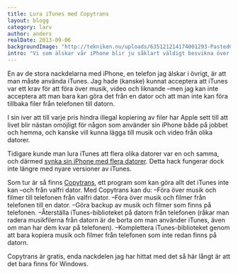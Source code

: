 ```yaml
---
title: Lura iTunes med Copytrans
layout: blogg
category: larv
author: anders
realDate: 2013-09-06
backgroundImage: "http://tekniken.nu/uploads/635121214174001293-PastedGraphic-2.tiff"
intro: "Vi som älskar vår iPhone blir ju såklart väldigt besvikna över att vi inte kan föra över filer till och från vår telefon obegränsat. Vi måste använda iTunes. Trodde vi, tills nu!"
---
```



En av de stora nackdelarna med iPhone, en telefon jag älskar i övrigt, är att man måste använda iTunes. Jag hade (kanske) kunnat acceptera att iTunes var ett krav för att föra över musik, video och liknande –men jag kan inte acceptera att man bara kan göra det från en dator och att man inte kan föra tillbaka filer från telefonen till datorn.

I sin iver att till varje pris hindra illegal kopiering av filer har Apple sett till att livet blir nästan omöjligt för någon som använder sin iPhone både på jobbet och hemma, och kanske vill kunna lägga till musik och video från olika datorer.

Tidigare kunde man lura iTunes att flera olika datorer var en och samma, och därmed&nbsp;[synka sin iPhone med flera datorer](../../../nyheter/synka-din-iphone-med-itunes-pa-flera-datorer). Detta hack fungerar dock inte längre med nyare versioner av iTunes.&nbsp;

Som tur är så finns&nbsp;[Copytrans](http://www.copytrans.net/), ett program som kan göra allt det iTunes inte kan –och från valfri dator. 
Med Copytrans kan du:
–Föra över musik och filmer till telefonen från valfri dator.
–Föra över musik och filmer från telefonen till en dator.
–Göra backup av musik och filmer som finns på telefonen.
–Återställa iTunes-biblioteket på datorn från telefonen (råkar man radera musikfilerna från datorn är de borta om man använder iTunes, även om man har dem kvar på telefonen).
–Komplettera iTunes-biblioteket genom att bara kopiera musik och filmer från telefonen som inte redan finns på datorn.

Copytrans är gratis, enda nackdelen jag har hittat med det så här långt är att det bara finns för Windows.

